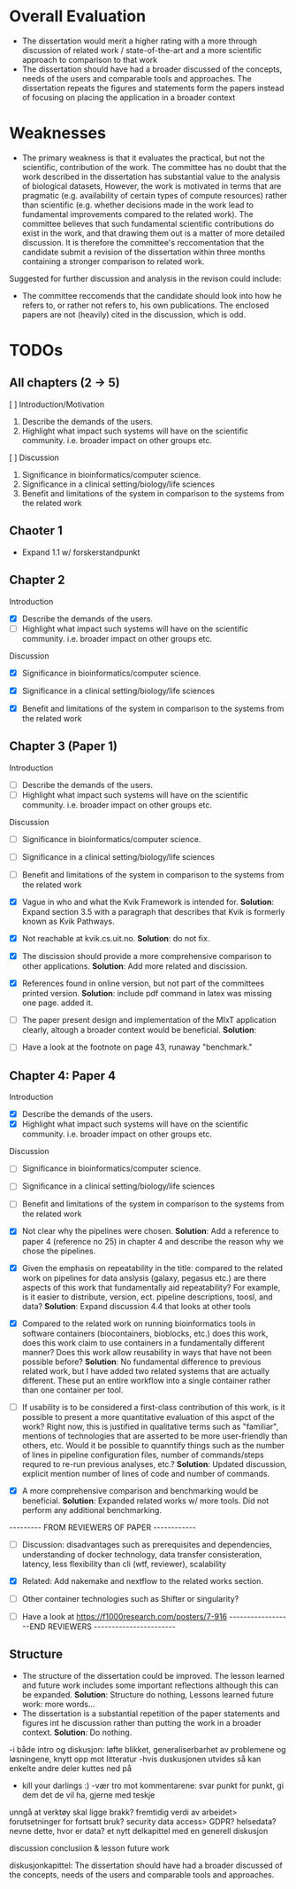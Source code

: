 # Overall Evaluation

- The dissertation would merit a higher rating with a more through discussion of
  related work / state-of-the-art and a more scientific approach to comparison
  to that work
- The dissertation should have had a broader discussed of the concepts, needs of
  the users and comparable tools and approaches. The dissertation repeats the
  figures and statements form the papers instead of focusing on placing the
  application in a broader context 

# Weaknesses
- The primary weakness is that it evaluates the practical, but not the
  scientific, contribution of the work. The committee has no doubt that the
  work described in the dissertation has substantial value to the analysis of
  biological datasets, However, the work is motivated in terms that are
  pragmatic (e.g. availability of certain types of compute resources) rather
  than scientific (e.g. whether decisions made in the work lead to fundamental
  improvements compared to the related  work). The committee believes that such
  fundamental scientific contributions do exist in the work, and that drawing
  them out is a matter of more detailed discussion. It is therefore the
  committee's reccomentation that the candidate submit a revision of the
  dissertation within three months containing a stronger comparison to related
  work.

Suggested for further discussion and analysis in the revison could include: 

- The committee reccomends that the candidate should look into how he refers to,
  or rather not refers to, his own publications. The enclosed papers are not
  (heavily) cited in the discussion, which is odd. 

# TODOs  
## All chapters (2 -> 5) 
[ ] Introduction/Motivation

1. Describe the demands of the users.
2. Highlight what impact such systems will have on the scientific community.
   i.e. broader impact on other groups etc. 


[ ] Discussion
1.	Significance in bioinformatics/computer science.
2.	Significance in a clinical setting/biology/life sciences
3.  Benefit and limitations of the system in comparison to the systems from
    the related work

## Chaoter 1
- Expand 1.1 w/ forskerstandpunkt 

## Chapter 2

Introduction

- [x] Describe the demands of the users.
- [ ] Highlight what impact such systems will have on the scientific community.
   i.e. broader impact on other groups etc. 

Discussion

- [x] Significance in bioinformatics/computer science.
- [x] Significance in a clinical setting/biology/life sciences
- [x]  Benefit and limitations of the system in comparison to the systems from
    the related work


## Chapter 3 (Paper 1) 
Introduction

- [ ] Describe the demands of the users.
- [ ] Highlight what impact such systems will have on the scientific community.
   i.e. broader impact on other groups etc. 

Discussion

- [ ] Significance in bioinformatics/computer science.
- [ ] Significance in a clinical setting/biology/life sciences
- [ ]  Benefit and limitations of the system in comparison to the systems from
    the related work

- [x] Vague in who and what the Kvik Framework is intended for. **Solution**:
  Expand section 3.5 with a paragraph that describes that Kvik is formerly known
  as Kvik Pathways. 
- [x] Not reachable at kvik.cs.uit.no. **Solution**: do not fix. 
- [x] The discission should provide a more comprehensive comparison to other
  applications. **Solution**: Add more related and discission.
- [x] References found in online version, but not part of the committees printed
  version. **Solution**: include pdf command in latex was missing one page.
  added it. 
- [ ] The paper present design and implementation of the MIxT application
  clearly, altough a broader context would be beneficial. **Solution**: 
- [ ] Have a look at the footnote on page 43, runaway "benchmark." 

## Chapter 4: Paper 4

Introduction

- [x] Describe the demands of the users.
- [x] Highlight what impact such systems will have on the scientific community.
   i.e. broader impact on other groups etc. 

Discussion

- [ ] Significance in bioinformatics/computer science.
- [ ] Significance in a clinical setting/biology/life sciences
- [ ]  Benefit and limitations of the system in comparison to the systems from
    the related work

- [x] Not clear why the pipelines were chosen. **Solution**: Add a reference to
  paper 4 (reference no 25) in chapter 4 and describe the reason why we chose
  the pipelines. 

- [x] Given the emphasis on repeatability in the title: compared to the related
  work on pipelines for data anslysis (galaxy, pegasus etc.) are there aspects
  of this work that fundamentally aid repeatability? For example, is it easier
  to distribute, version, ect. pipeline descriptions, toosl, and data? 
  **Solution**: Expand discussion 4.4 that looks at other tools 

- [x] Compared to the related work on running bioinformatics tools in software
  containers (biocontainers, bioblocks, etc.) does this work, does this work
  claim to use containers in a fundamentally different manner? Does this work
  allow reusability in ways that have not been possible before? 
  **Solution**: No fundamental difference to previous related work, but I have
  added two related systems that are actually different. These put an entire
  workflow into a single container rather than one container per tool. 

- [ ] If usability is to be considered a first-class contribution of this work,
  is it possible to present a more quantitative evaluation of this aspct of the
  work? Right now, this is justified in qualitative terms such as "familiar",
  mentions of technologies that are asserted to be more user-friendly than
  others, etc. Would it be possible to quanntify things such as the number of
  lines in pipeline configuration files, number of commands/steps requred to
  re-run previous analyses, etc.? 
  **Solution**:  Updated discussion, explicit mention number of lines of code
  and number of commands.
  
- [x] A more comprehensive comparison and benchmarking would be beneficial.
  **Solution**: Expanded related works w/ more tools. Did not perform any
  additional benchmarking.

--------- FROM REVIEWERS OF PAPER ------------
- [ ] Discussion: disadvantages such as prerequisites and dependencies,
  understanding of docker technology, data transfer consisteration, latency,
  less flexibility than cli (wtf, reviewer), scalability

- [x] Related: Add nakemake and nextflow to the related works section. 

- [ ] Other container technologies such as Shifter or singularity?

- [ ] Have a look at https://f1000research.com/posters/7-916
------------------END REVIEWERS -----------------------

## Structure
- The structure of the dissertation could be improved. The lesson learned and
  future work includes some important reflections although this can be expanded.
  **Solution**: Structure do nothing, Lessons learned future work: more words... 
- The dissertation is a substantial repetition of the paper statements and
  figures int he discussion rather than putting the work in a broader context. 
  **Solution**: Do nothing. 


-i både intro og diskusjon: løfte blikket, generaliserbarhet av problemene og
 løsningene, knytt opp mot litteratur
-hvis duskusjonen utvides så kan enkelte andre deler kuttes ned på 
- kill your
 darlings :)
-vær tro mot kommentarene: svar punkt for punkt, gi dem det de vil ha, gjerne
 med teskje 

 unngå at verktøy skal ligge brakk? 
 fremtidig verdi av arbeidet> 
 forutsetninger for fortsatt bruk? 
 security data access> GDPR? helsedata? nevne dette, hvor er data? 
 et nytt delkapittel med en generell diskusjon

discussion
conclusiion & lesson
future work

diskusjonkapittel: The dissertation should have had a broader discussed of the
concepts, needs of the users and comparable tools and approaches.
